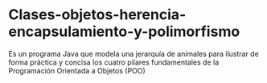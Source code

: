 # Clases-objetos-herencia-encapsulamiento-y-polimorfismo
Es un programa Java que modela una jerarquía de animales para ilustrar de forma práctica y concisa los cuatro pilares fundamentales de la Programación Orientada a Objetos (POO)
